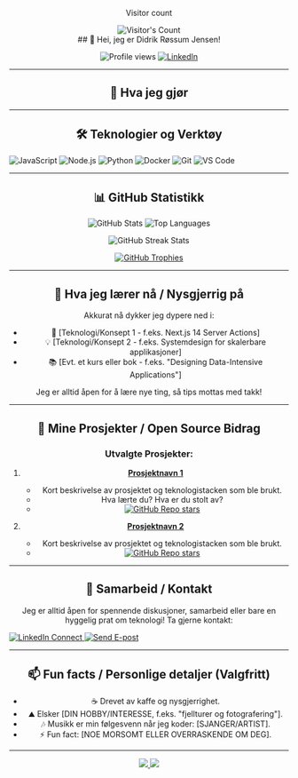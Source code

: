<div align="center"> 
  <p>Visitor count</p>
  <img src="https://profile-counter.glitch.me/{USERNAME}/count.svg" alt="Visitor's Count" />
</div>
<div align="center">
  ## 👋 Hei, jeg er Didrik Røssum Jensen!

<!-- KORT OG FENGENDE INTRODUKSJON -->
<!-- Eksempel: Fullstack-utvikler med en lidenskap for å bygge intuitive brukergrensesnitt og robuste backend-løsninger. Alltid nysgjerrig på ny teknologi og hvordan den kan løse reelle problemer. -->
<p align="center">
  <img src="https://gpvc.arturio.dev/didrikjensen" alt="Profile views">
  <!-- Du kan legge til flere badges her, f.eks. LinkedIn, Twitter -->
  <a href="https://www.linkedin.com/in/didrik-jensen-07b16828a/" target="_blank"><img src="https://img.shields.io/badge/LinkedIn-0077B5?style=for-the-badge&logo=linkedin&logoColor=white" alt="LinkedIn"></a>
</p>

---

## 💼 Hva jeg gjør

<!-- DETALJERT BESKRIVELSE AV FERDIGHETER, JOBB, PROSJEKTER, INTERESSER -->
<!-- Eksempel:
Jeg er en [DIN ROLLE] hos [DITT SELSKAP/PROSJEKT] hvor jeg fokuserer på [DINE HOVEDOPPGAVER]. Jeg trives best når jeg kan jobbe på tvers av stacken, fra idé til ferdig produkt.

- 🔭 Jeg jobber for tiden med [PROSJEKTNAVN] - et spennende prosjekt som [KORT BESKRIVELSE].
- 🌱 Jeg er spesielt interessert i [OMRÅDE 1], [OMRÅDE 2] og [OMRÅDE 3].
- 🤔 Jeg ser etter hjelp med [HVIS AKTUELT].
- 💬 Spør meg om [TEMA DU KAN MYE OM].
-->

---

## 🛠️ Teknologier og Verktøy

<!-- LOGO-BADGES ELLER IKONER FOR SPRÅK, RAMMEVERK OG TOOLS -->
<!-- Bruk Shields.io (https://shields.io/) for å lage badges.
     For logoer, sjekk Simple Icons (https://simpleicons.org/) for navn og hex-farger. -->
<p align="left">
  <img src="https://img.shields.io/badge/JavaScript-F7DF1E?style=for-the-badge&logo=javascript&logoColor=black" alt="JavaScript">
  <!--<img src="https://img.shields.io/badge/TypeScript-3178C6?style=for-the-badge&logo=typescript&logoColor=white" alt="TypeScript">
  <img src="https://img.shields.io/badge/React-61DAFB?style=for-the-badge&logo=react&logoColor=black" alt="React">-->
  <img src="https://img.shields.io/badge/Node.js-339933?style=for-the-badge&logo=nodedotjs&logoColor=white" alt="Node.js">
  <img src="https://img.shields.io/badge/Python-3776AB?style=for-the-badge&logo=python&logoColor=white" alt="Python">
  <!--<img src="https://img.shields.io/badge/Django-092E20?style=for-the-badge&logo=django&logoColor=white" alt="Django">
  <img src="https://img.shields.io/badge/MongoDB-47A248?style=for-the-badge&logo=mongodb&logoColor=white" alt="MongoDB">
  <img src="https://img.shields.io/badge/PostgreSQL-4169E1?style=for-the-badge&logo=postgresql&logoColor=white" alt="PostgreSQL">-->
  <img src="https://img.shields.io/badge/Docker-2496ED?style=for-the-badge&logo=docker&logoColor=white" alt="Docker">
  <img src="https://img.shields.io/badge/Git-F05032?style=for-the-badge&logo=git&logoColor=white" alt="Git">
  <img src="https://img.shields.io/badge/VS%20Code-007ACC?style=for-the-badge&logo=visualstudiocode&logoColor=white" alt="VS Code">
  <!-- Legg til flere etter behov -->
</p>

---

## 📊 GitHub Statistikk

<!-- GITHUB-STATS, COMMITS, SPRÅK OSV. -->
<!-- Sørg for å bytte ut DITTBRUKERNAVN med ditt faktiske GitHub-brukernavn -->
<p align="center">
  <img src="https://github-readme-stats.vercel.app/api?username=didrikjensen&show_icons=true&theme=radical&hide_border=true&count_private=true" alt="GitHub Stats" />
  <img src="https://github-readme-stats.vercel.app/api/top-langs/?username=didrikjensen&layout=compact&theme=radical&hide_border=true&langs_count=8" alt="Top Languages" />
</p>
<p align="center">
  <img src="https://github-readme-streak-stats.herokuapp.com/?user=didrikjensen&theme=radical&hide_border=true" alt="GitHub Streak Stats" />
</p>
<p align="center">
  <a href="https://github.com/ryo-ma/github-profile-trophy">
    <img src="https://github-profile-trophy.vercel.app/?username=didrikjensen&theme=radical&column=7&margin-w=15&margin-h=15" alt="GitHub Trophies" />
  </a>
</p>
<!-- For flere temaer og tilpasninger, se:
     - GitHub Readme Stats: https://github.com/anuraghazra/github-readme-stats
     - GitHub Readme Streak Stats: https://github.com/DenverCoder1/github-readme-streak-stats
     - GitHub Profile Trophy: https://github.com/ryo-ma/github-profile-trophy
-->

---

## 🧠 Hva jeg lærer nå / Nysgjerrig på

<!-- KORT OM TEKNOLOGIER, KONSEPTER ELLER KURS DU FOKUSERER PÅ -->
Akkurat nå dykker jeg dypere ned i:
- 🚀 [Teknologi/Konsept 1 - f.eks. Next.js 14 Server Actions]
- 💡 [Teknologi/Konsept 2 - f.eks. Systemdesign for skalerbare applikasjoner]
- 📚 [Evt. et kurs eller bok - f.eks. "Designing Data-Intensive Applications"]

Jeg er alltid åpen for å lære nye ting, så tips mottas med takk!

---

## 🌱 Mine Prosjekter / Open Source Bidrag

<!-- FREMHEV SPESIFIKKE REPOS MED LENKER -->
<!-- Du kan bruke GitHub Readme Stats' "Pinned Gists/Repos" funksjon,
     eller lage egne "kort" for prosjekter.
     Eksempel på manuell fremheving: -->

### Utvalgte Prosjekter:

1.  **[Prosjektnavn 1](LENKE_TIL_REPO_1)**
    *   Kort beskrivelse av prosjektet og teknologistacken som ble brukt.
    *   Hva lærte du? Hva er du stolt av?
    *   [![GitHub Repo stars](https://img.shields.io/github/stars/DITTBRUKERNAVN/REPO_1?style=social)](LENKE_TIL_REPO_1)

2.  **[Prosjektnavn 2](LENKE_TIL_REPO_2)**
    *   Kort beskrivelse av prosjektet og teknologistacken som ble brukt.
    *   [![GitHub Repo stars](https://img.shields.io/github/stars/DITTBRUKERNAVN/REPO_2?style=social)](LENKE_TIL_REPO_2)

<!-- Eksempel på å bruke GitHub Readme Stats for pinned repos (automatisk):
<p align="center">
  <img src="https://github-readme-stats.vercel.app/api/pin/?username=DITTBRUKERNAVN&repo=REPO_NAVN_1&theme=radical" alt="Prosjekt 1"/>
  <img src="https://github-readme-stats.vercel.app/api/pin/?username=DITTBRUKERNAVN&repo=REPO_NAVN_2&theme=radical" alt="Prosjekt 2"/>
</p>
-->
<!-- Hvis du bidrar til open source: -->
<!--
### Open Source Bidrag:
- [Navn på OS-prosjekt 1](LENKE_TIL_PR_ELLER_ISSUE) - Kort om bidraget.
- [Navn på OS-prosjekt 2](LENKE_TIL_PR_ELLER_ISSUE) - Kort om bidraget.
-->

---

## 🤝 Samarbeid / Kontakt

Jeg er alltid åpen for spennende diskusjoner, samarbeid eller bare en hyggelig prat om teknologi!
Ta gjerne kontakt:

<!-- LENKER TIL LINKEDIN, E-POST, NETTSIDE OSV. -->
<p align="left">
  <a href="https://linkedin.com/in/DINLINKEDINPROFIL" target="_blank">
    <img src="https://img.shields.io/badge/LinkedIn-Connect-0077B5?style=for-the-badge&logo=linkedin&logoColor=white" alt="LinkedIn Connect">
  </a>
  <a href="mailto:DIN_EPOST@DOMENE.NO" target="_blank">
    <img src="https://img.shields.io/badge/E--post-Send%20meg%20en%20e--post-D14836?style=for-the-badge&logo=gmail&logoColor=white" alt="Send E-post">
  </a>
  <!-- <a href="https://DINNETTSIDE.NO" target="_blank">
    <img src="https://img.shields.io/badge/Nettside-Besøk-4285F4?style=for-the-badge&logo=googlechrome&logoColor=white" alt="Besøk Nettside">
  </a> -->
</p>

---

## 📫 Fun facts / Personlige detaljer (Valgfritt)

<!-- NOEN LETTE OG PERSONLIGE DETALJER FOR Å VISE MER AV PERSONLIGHETEN DIN -->
- ☕ Drevet av kaffe og nysgjerrighet.
- ⛰️ Elsker [DIN HOBBY/INTERESSE, f.eks. "fjellturer og fotografering"].
- 🎶 Musikk er min følgesvenn når jeg koder: [SJANGER/ARTIST].
- ⚡ Fun fact: [NOE MORSOMT ELLER OVERRASKENDE OM DEG].

---

<!-- Husk å legge denne filen i et spesielt repository som heter det samme som ditt GitHub-brukernavn. -->
<!-- For eksempel, hvis brukernavnet ditt er "okteto", skal repositoryet hete "okteto" og filen "README.md". -->
  <a href="didrikrossumjensen@gmail.com">
    <img src="https://img.shields.io/badge/Gmail-333333?style=for-the-badge&logo=gmail&logoColor=red" />
  </a>
  <a href="https://www.linkedin.com/in/didrik-jensen-07b16828a/" target="_blank">
    <img src="https://img.shields.io/badge/LinkedIn-0077B5?style=for-the-badge&logo=linkedin&logoColor=white" target="_blank" />
  </a>
